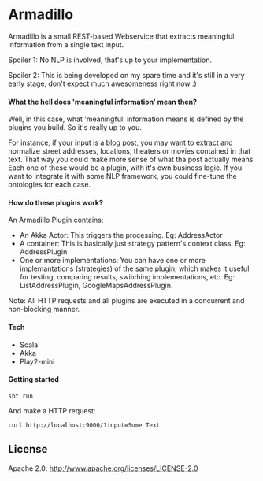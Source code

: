 Armadillo
===========

Armadillo is a small REST-based Webservice that extracts meaningful information from a single text input. 

Spoiler 1: No NLP is involved, that's up to your implementation.

Spoiler 2: This is being developed on my spare time and it's still in a very early stage, don't expect much awesomeness right now :)

#### What the hell does 'meaningful information' mean then?
Well, in this case, what 'meaningful' information means is defined by the plugins you build. So it's really up to you. 

For instance, if your input is a blog post, you may want to extract and normalize street addresses, locations, theaters or movies contained in that text. That way you could make more sense of what tha post actually means. Each one of these would be a plugin, with it's own business logic. If you want to integrate it with some NLP framework, you could fine-tune the ontologies for each case.

#### How do these plugins work?
An Armadillo Plugin contains:

* An Akka Actor: This triggers the processing. Eg: AddressActor
* A container: This is basically just strategy pattern's context class. Eg: AddressPlugin
* One or more implementations: You can have one or more implemantations (strategies) of the same plugin, which makes it useful for testing, comparing results, switching implementations, etc. Eg: ListAddressPlugin, GoogleMapsAddressPlugin.

Note: All HTTP requests and all plugins are executed in a concurrent and non-blocking manner.

#### Tech
* Scala 
* Akka
* Play2-mini

#### Getting started

```
sbt run
```

And make a HTTP request:
```
curl http://localhost:9000/?input=Some Text
```

## License
Apache 2.0: http://www.apache.org/licenses/LICENSE-2.0